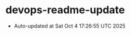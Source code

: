 # devops-readme-update
<!--START_SECTION:activity-->
- Auto-updated at Sat Oct  4 17:26:55 UTC 2025
<!--END_SECTION:activity-->
